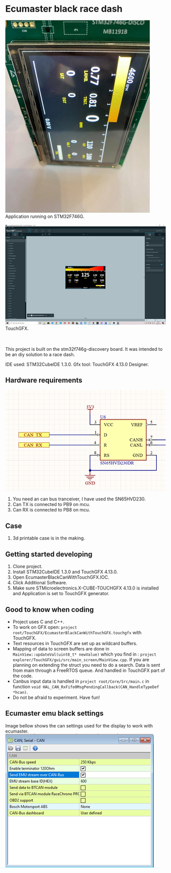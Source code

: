 # Ecumaster black race dash
![can_display_irl](can_display_irl_2.jpg)   
Application running on STM32F746G.
\
\
![touchgfx_small](touchgfx_small.png)   
TouchGFX.   

\
\
This project is built on the stm32f746g-discovery board.
It was intended to be an diy solution to a race dash.

IDE used: STM32CubeIDE 1.3.0.
Gfx tool: TouchGFX 4.13.0 Designer.

## Hardware requirements
![cantranceiver](can_tranceiver_connection.png)
1. You need an can bus tranceiver, I have used the SN65HVD230.
2. Can TX is connected  to PB9 on mcu.
3. Can RX is connected to PB8 on mcu.

## Case
1. 3d printable case is in the making.

## Getting started developing
1. Clone project.
2. Install STM32CubeIDE 1.3.0 and TouchGFX 4.13.0.
3. Open EcumasterBlackCanWithTouchGFX.IOC.
4. Click Additional Software.
5. Make sure STMicroelectronics.X-CUBE-TOUCHGFX 4.13.0 is installed and Application is set to TouchGFX generator.

## Good to know when coding
- Project uses C and C++.
- To work on GFX open: `project root/TouchGFX/EcumasterBlackCanWithTouchGFX.touchgfx` with TouchGFX.
- Text resources in TouchGFX are set up as wildcard buffers.
- Mapping of data to screen buffers are done in `MainView::updateVal(uint8_t* newValue)` which you find in  : `project explorer/TouchGFX/gui/src/main_screen/MainView.cpp`. If you are planning on extending the struct you need to do a search. Data is sent from main through a FreeRTOS queue. And handled in TouchGFX part of the code. 
- Canbus input data is handled in `project root/Core/Src/main.c` in function `void HAL_CAN_RxFifo0MsgPendingCallback(CAN_HandleTypeDef *hcan)`.
- Do not be afraid to experiment. Have fun!

## Ecumaster emu black settings
Image bellow shows the can settings used for the display to work with ecumaster.      
![ecumaster_can_settings](ecumaster_bl_can_settings_1.png)      
